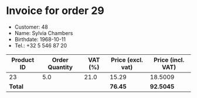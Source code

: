 # Invoice for order 29

- Customer: 48
- Name: Sylvia Chambers
- Birthdate: 1968-10-11
- Tel.: +32 5 546 87 20

| Product ID | Order Quantity | VAT (%) | Price (excl. vat) | Price (incl. VAT) |
|------------|----------------|---------|-------------------|-------------------|
| 23 | 5.0 | 21.0 | 15.29 | 18.5009 |
| **Total** |                 |         | **76.45**| **92.5045** |


